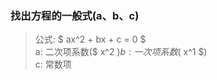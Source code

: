 



### 找出方程的一般式(a、b、c)  
> 公式: $ ax^2 + bx + c = 0 $  
> a: 二次项系数($ x^2 $)    
> b: 一次项系数($ x^1 $)  
> c: 常数项  

